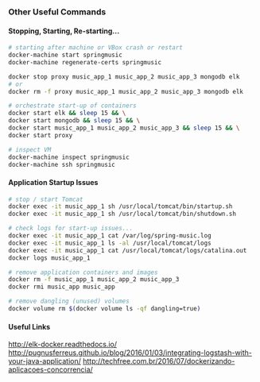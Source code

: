 ### Other Useful Commands

#### Stopping, Starting, Re-starting...
```bash
# starting after machine or VBox crash or restart
docker-machine start springmusic
docker-machine regenerate-certs springmusic

docker stop proxy music_app_1 music_app_2 music_app_3 mongodb elk
# or
docker rm -f proxy music_app_1 music_app_2 music_app_3 mongodb elk

# orchestrate start-up of containers
docker start elk && sleep 15 && \
docker start mongodb && sleep 15 && \
docker start music_app_1 music_app_2 music_app_3 && sleep 15 && \
docker start proxy

# inspect VM
docker-machine inspect springmusic
docker-machine ssh springmusic
```

#### Application Startup Issues
```bash
# stop / start Tomcat
docker exec -it music_app_1 sh /usr/local/tomcat/bin/startup.sh
docker exec -it music_app_1 sh /usr/local/tomcat/bin/shutdown.sh

# check logs for start-up issues...
docker exec -it music_app_1 cat /var/log/spring-music.log
docker exec -it music_app_1 ls -al /usr/local/tomcat/logs
docker exec -it music_app_1 cat /usr/local/tomcat/logs/catalina.out
docker logs music_app_1

# remove application containers and images
docker rm -f music_app_1 music_app_2 music_app_3
docker rmi music_app music_app

# remove dangling (unused) volumes
docker volume rm $(docker volume ls -qf dangling=true)
```

#### Useful Links
http://elk-docker.readthedocs.io/
http://pugnusferreus.github.io/blog/2016/01/03/integrating-logstash-with-your-java-application/
http://techfree.com.br/2016/07/dockerizando-aplicacoes-concorrencia/
